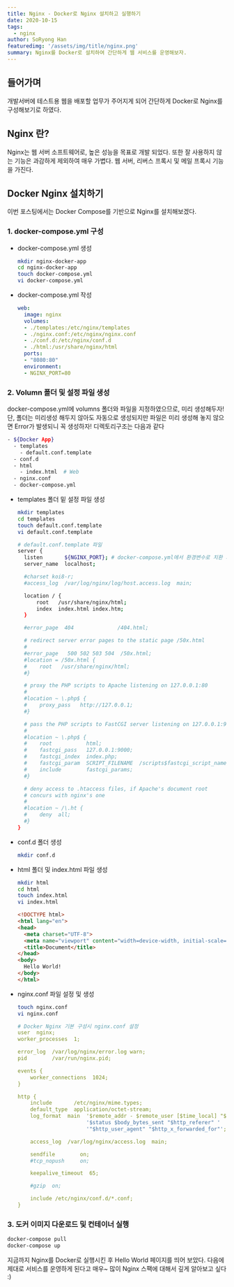 ```yaml
---
title: Nginx - Docker로 Nginx 설치하고 실행하기
date: 2020-10-15
tags: 
  - nginx
author: SoRyong Han
featuredimg: '/assets/img/title/nginx.png'
summary: Nginx를 Docker로 설치하여 간단하게 웹 서비스를 운영해보자.
---
```


## 들어가며
개발서버에 테스트용 웹을 배포할 업무가 주어지게 되어 간단하게 Docker로 Nginx를 구성해보기로 하였다.

## Nginx 란?
Nginx는 웹 서버 소프트웨어로, 높은 성능을 목표로 개발 되었다. 또한 잘 사용하지 않는 기능은 과감하게 제외하여 매우 가볍다. 웹 서버, 리버스 프록시 및 메일 프록시 기능을 가진다.

## Docker Nginx 설치하기
이번 포스팅에서는 Docker Compose를 기반으로 Nginx를 설치해보겠다.

### 1. docker-compose.yml 구성
- docker-compose.yml 생성
  ```sh
  mkdir nginx-docker-app
  cd nginx-docker-app
  touch docker-compose.yml
  vi docker-compose.yml
  ```

- docker-compose.yml 작성
  ```yaml
  web:
    image: nginx
    volumes:
    - ./templates:/etc/nginx/templates
    - ./nginx.conf:/etc/nginx/nginx.conf
    - ./conf.d:/etc/nginx/conf.d
    - ./html:/usr/share/nginx/html
    ports:
    - "8080:80"
    environment:
    - NGINX_PORT=80
  ```

### 2. Volumn 폴더 및 설정 파일 생성
docker-compose.yml에 volumns 폴더와 파일을 지정하였으므로, 미리 생성해두자! 단, 폴더는 미리생성 해두지 않아도 자동으로 생성되지만 파일은 미리 생성해 놓지 않으면 Error가 발생되니 꼭 생성하자!
디렉토리구조는 다음과 같다
```sh
- ${Docker App}
  - templates
    - default.conf.template
  - conf.d
  - html
    - index.html  # Web
  - nginx.conf
  - docker-compose.yml
```
- templates 폴더 밑 설정 파일 생성
  ```sh
  mkdir templates
  cd templates
  touch default.conf.template
  vi default.conf.template
  ```
  ```sh
  # default.conf.template 파일
  server {
    listen       ${NGINX_PORT}; # docker-compose.yml에서 환경변수로 치환 가능
    server_name  localhost;

    #charset koi8-r;
    #access_log  /var/log/nginx/log/host.access.log  main;

    location / {
        root   /usr/share/nginx/html;
        index  index.html index.htm;
    }

    #error_page  404              /404.html;

    # redirect server error pages to the static page /50x.html
    #
    #error_page   500 502 503 504  /50x.html;
    #location = /50x.html {
    #    root   /usr/share/nginx/html;
    #}

    # proxy the PHP scripts to Apache listening on 127.0.0.1:80
    #
    #location ~ \.php$ {
    #    proxy_pass   http://127.0.0.1;
    #}

    # pass the PHP scripts to FastCGI server listening on 127.0.0.1:9000
    #
    #location ~ \.php$ {
    #    root           html;
    #    fastcgi_pass   127.0.0.1:9000;
    #    fastcgi_index  index.php;
    #    fastcgi_param  SCRIPT_FILENAME  /scripts$fastcgi_script_name;
    #    include        fastcgi_params;
    #}

    # deny access to .htaccess files, if Apache's document root
    # concurs with nginx's one
    #
    #location ~ /\.ht {
    #    deny  all;
    #}
  }
  ```

- conf.d 폴더 생성
  ```sh
  mkdir conf.d
  ```

- html 폴더 및 index.html 파일 생성
  ```sh
  mkdir html
  cd html
  touch index.html
  vi index.html
  ```
  ```html
  <!DOCTYPE html>
  <html lang="en">
  <head>
    <meta charset="UTF-8">
    <meta name="viewport" content="width=device-width, initial-scale=1.0">
    <title>Document</title>
  </head>
  <body>
    Hello World!
  </body>
  </html>
  ```

- nginx.conf 파일 설정 및 생성
  ```sh
  touch nginx.conf
  vi nginx.conf
  ```
  ```yaml
  # Docker Nginx 기본 구성시 nginx.conf 설정
  user  nginx;
  worker_processes  1;

  error_log  /var/log/nginx/error.log warn;
  pid        /var/run/nginx.pid;

  events {
      worker_connections  1024;
  }
  
  http {
      include       /etc/nginx/mime.types;
      default_type  application/octet-stream;
      log_format  main  '$remote_addr - $remote_user [$time_local] "$request" '
                        '$status $body_bytes_sent "$http_referer" '
                        '"$http_user_agent" "$http_x_forwarded_for"';

      access_log  /var/log/nginx/access.log  main;

      sendfile        on;
      #tcp_nopush     on;

      keepalive_timeout  65;

      #gzip  on;

      include /etc/nginx/conf.d/*.conf;
  }
  ```

### 3. 도커 이미지 다운로드 및 컨테이너 실행
```sh
docker-compose pull
docker-compose up
```

지금까지 Nginx를 Docker로 실행시킨 후 Hello World 페이지를 띄어 보았다. 다음에 제대로 서비스를 운영하게 된다고 매우~ 많이 Nginx 스팩에 대해서 깊게 알아보고 싶다 :)